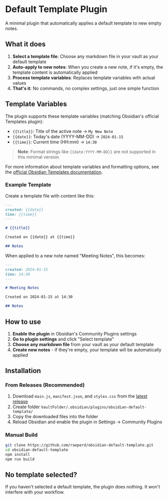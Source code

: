 # Default Template Plugin

A minimal plugin that automatically applies a default template to new empty notes.

## What it does

1. **Select a template file**: Choose any markdown file in your vault as your default template
2. **Auto-apply to new notes**: When you create a new note, if it's empty, the template content is automatically applied
3. **Process template variables**: Replaces template variables with actual values
4. **That's it**: No commands, no complex settings, just one simple function

## Template Variables

The plugin supports these template variables (matching Obsidian's official Templates plugin):

- `{{title}}`: Title of the active note → `My New Note`
- `{{date}}`: Today's date (YYYY-MM-DD) → `2024-01-15`
- `{{time}}`: Current time (HH:mm) → `14:30`

> **Note**: Format strings like `{{date:YYYY-MM-DD}}` are not supported in this minimal version.

For more information about template variables and formatting options, see the [official Obsidian Templates documentation](https://help.obsidian.md/Plugins/Templates).

### Example Template

Create a template file with content like this:
```markdown
---
created: {{date}}
time: {{time}}
---

# {{title}}

Created on {{date}} at {{time}}

## Notes

```

When applied to a new note named "Meeting Notes", this becomes:
```markdown
---
created: 2024-01-15
time: 14:30
---

# Meeting Notes

Created on 2024-01-15 at 14:30

## Notes

```

## How to use

1. **Enable the plugin** in Obsidian's Community Plugins settings
2. **Go to plugin settings** and click "Select template"
3. **Choose any markdown file** from your vault as your default template
4. **Create new notes** - if they're empty, your template will be automatically applied

## Installation

### From Releases (Recommended)
1. Download `main.js`, `manifest.json`, and `styles.css` from the [latest release](https://github.com/raeperd/obsidian-default-template/releases)
2. Create folder `VaultFolder/.obsidian/plugins/obsidian-default-template/`
3. Copy the downloaded files into the folder
4. Reload Obsidian and enable the plugin in Settings → Community Plugins

### Manual Build
```bash
git clone https://github.com/raeperd/obsidian-default-template.git
cd obsidian-default-template
npm install
npm run build
```

## No template selected?

If you haven't selected a default template, the plugin does nothing. It won't interfere with your workflow.
